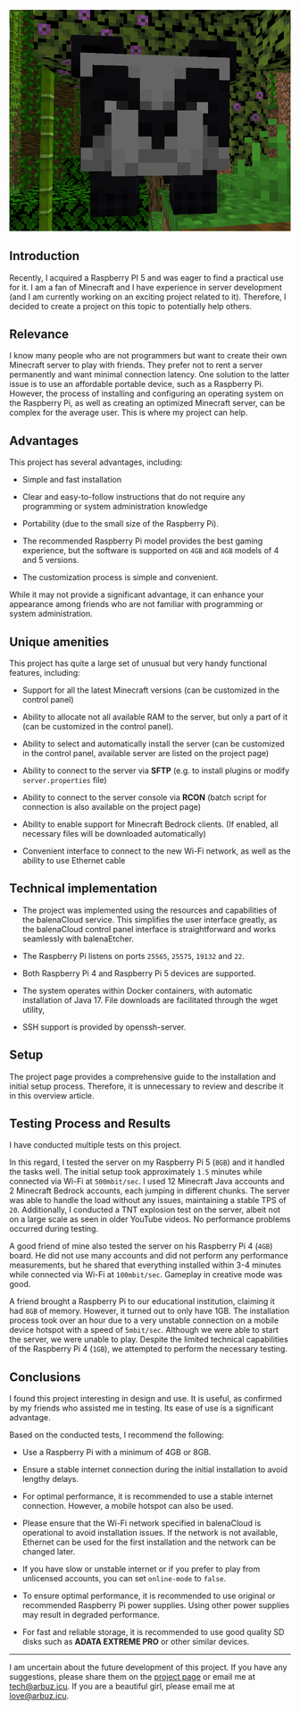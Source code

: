 ![Portable Minecraft Server Photo](https://raw.githubusercontent.com/grey-cat-1908/portable-mc-server/master/static/logo.png)

## Introduction

Recently, I acquired a Raspberry PI 5 and was eager to find a practical use for it. I am a fan of Minecraft and I have experience in server development (and I am currently working on an exciting project related to it). Therefore, I decided to create a project on this topic to potentially help others.


## Relevance

I know many people who are not programmers but want to create their own Minecraft server to play with friends. They prefer not to rent a server permanently and want minimal connection latency. One solution to the latter issue is to use an affordable portable device, such as a Raspberry Pi. However, the process of installing and configuring an operating system on the Raspberry Pi, as well as creating an optimized Minecraft server, can be complex for the average user. This is where my project can help.


## Advantages

This project has several advantages, including:
- Simple and fast installation
  
- Clear and easy-to-follow instructions that do not require any programming or system administration knowledge
  
- Portability (due to the small size of the Raspberry Pi). 
- The recommended Raspberry Pi model provides the best gaming experience, but the software is supported on `4GB` and `8GB` models of 4 and 5 versions.

- The customization process is simple and convenient.

While it may not provide a significant advantage, it can enhance your appearance among friends who are not familiar with programming or system administration.


## Unique amenities

This project has quite a large set of unusual but very handy functional features, including:
- Support for all the latest Minecraft versions (can be customized in the control panel)

- Ability to allocate not all available RAM to the server, but only a part of it (can be customized in the control panel).

- Ability to select and automatically install the server (can be customized in the control panel, available server are listed on the project page)

- Ability to connect to the server via **SFTP** (e.g. to install plugins or modify `server.properties` file)

- Ability to connect to the server console via **RCON** (batch script for connection is also available on the project page)

- Ability to enable support for Minecraft Bedrock clients. (If enabled, all necessary files will be downloaded automatically)

- Convenient interface to connect to the new Wi-Fi network, as well as the ability to use Ethernet cable


## Technical implementation

* The project was implemented using the resources and capabilities of the balenaCloud service. This simplifies the user interface greatly, as the balenaCloud control panel interface is straightforward and works seamlessly with balenaEtcher.
 
* The Raspberry Pi listens on ports `25565`, `25575`, `19132` and `22`.

* Both Raspberry Pi 4 and Raspberry Pi 5 devices are supported.

* The system operates within Docker containers, with automatic installation of Java 17. File downloads are facilitated through the wget utility,

* SSH support is provided by openssh-server.


## Setup

The project page provides a comprehensive guide to the installation and initial setup process. Therefore, it is unnecessary to review and describe it in this overview article.


## Testing Process and Results

I have conducted multiple tests on this project. 

In this regard,
  I tested the server on my Raspberry Pi 5 (`8GB`) and it handled the tasks well. The initial setup took approximately `1.5` minutes while connected via Wi-Fi at `500mbit/sec`. I used 12 Minecraft Java accounts and 2 Minecraft Bedrock accounts, each jumping in different chunks. The server was able to handle the load without any issues, maintaining a stable TPS of `20`. 
  Additionally, I conducted a TNT explosion test on the server, albeit not on a large scale as seen in older YouTube videos. No performance problems occurred during testing.

  A good friend of mine also tested the server on his Raspberry Pi 4 (`4GB`) board. He did not use many accounts and did not perform any performance measurements, but he shared that everything installed within 3-4 minutes while connected via Wi-Fi at `100mbit/sec`. Gameplay in creative mode was good.

  A friend brought a Raspberry Pi to our educational institution, claiming it had `8GB` of memory. However, it turned out to only have 1GB. The installation process took over an hour due to a very unstable connection on a mobile device hotspot with a speed of `5mbit/sec`. Although we were able to start the server, we were unable to play. Despite the limited technical capabilities of the Raspberry Pi 4 (`1GB`), we attempted to perform the necessary testing.


## Conclusions

I found this project interesting in design and use. It is useful, as confirmed by my friends who assisted me in testing. Its ease of use is a significant advantage. 

Based on the conducted tests, I recommend the following:
- Use a Raspberry Pi with a minimum of 4GB or 8GB.

- Ensure a stable internet connection during the initial installation to avoid lengthy delays.

- For optimal performance, it is recommended to use a stable internet connection. However, a mobile hotspot can also be used.

- Please ensure that the Wi-Fi network specified in balenaCloud is operational to avoid installation issues. If the network is not available, Ethernet can be used for the first installation and the network can be changed later.    

- If you have slow or unstable internet or if you prefer to play from unlicensed accounts, you can set `online-mode` to `false`.

- To ensure optimal performance, it is recommended to use original or recommended Raspberry Pi power supplies. Using other power supplies may result in degraded performance.    

- For fast and reliable storage, it is recommended to use good quality SD disks such as **ADATA EXTREME PRO** or other similar devices.


---

I am uncertain about the future development of this project. If you have any suggestions, please share them on the [project page](https://github.com/grey-cat-1908/portable-mc-server/) or email me at <tech@arbuz.icu>. If you are a beautiful girl, please email me at <love@arbuz.icu>.
